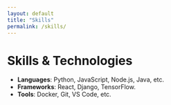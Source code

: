 ```yaml
---
layout: default
title: "Skills"
permalink: /skills/
---
```


# Skills & Technologies

- **Languages**: Python, JavaScript, Node.js, Java, etc.
- **Frameworks**: React, Django, TensorFlow.
- **Tools**: Docker, Git, VS Code, etc.